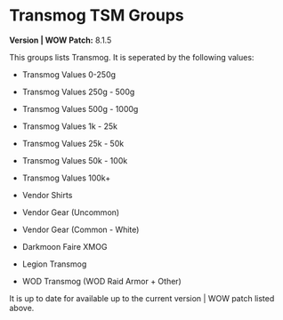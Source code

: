 # Transmog TSM Groups

**Version | WOW Patch:** 8.1.5

This groups lists Transmog. It is seperated by the following values:

- Transmog Values 0-250g

- Transmog Values 250g - 500g

- Transmog Values 500g - 1000g

- Transmog Values 1k - 25k

- Transmog Values 25k - 50k

- Transmog Values 50k - 100k

- Transmog Values 100k+

- Vendor Shirts

- Vendor Gear (Uncommon)

- Vendor Gear (Common - White)

- Darkmoon Faire XMOG

- Legion Transmog

- WOD Transmog (WOD Raid Armor + Other)

It is up to date for available up to the current version | WOW patch listed above.
